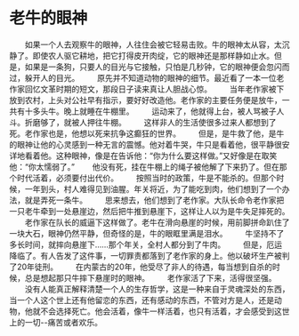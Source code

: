 # 老牛的眼神
　　如果一个人去观察牛的眼神，人往住会被它轻易击败。牛的眼神太从容，太沉静了。即使农人驱它耕地，把它打得皮开肉绽，它的眼神还是那样静如止水。但是，如果是一条狗，只要人的目光与它接触，只怕是几秒钟，它的眼神便会忽闪而过，躲开人的目光。 
　　原先并不知道动物的眼神的细节。最近看了一本一位老作家回忆文革时期的短文，那段日子读来真让人胆战心惊。 
　　当年老作家被下放到农村，上头对公社早有指示，要好好改造他。老作家的主要任务便是放牛，一共有十多头牛。晚上就睡在牛棚里。 
　　运动来了，他就得上台，被人骂被子人斗。折磨够了，就被人押往牛棚。 
　　这样非人的生活使很多过来人都想到了死。老作家也是，他想以死来抗争这癫狂的世界。 
　　但是，是牛救了他，是牛的眼神让他的心灵感到一种无言的震憾。他对着牛哭，牛只是看着他，很平静很安详地看着他。这种眼神，像是在告诉他：“你为什么要这样做。”又好像是在取笑他：“你太懦弱了。” 
　　他没有死，挂在牛棚上的绳子被他解了下来扔了。但在那个时代活着，必须要付出代价。 
　　按照当时的政策，牛是不能杀的。但那个时候，一年到头，村人难得见到油腥。年关将近，为了能吃到肉，他们想到了一个办法，就是弄死一条牛。 
　　思来想去，他们想到了老作家。大队长命令老作家把一只老牛牵到一处悬崖边，然后把牛推到悬崖下，这样让人以为是牛失足摔死的。 
　　老作家在队长的威逼下这样做了。老牛在滑向悬崖的时候，用前脚拼命趴住了一块大石，眼神仍然平静，但奇怪的是，牛的眼眶里满是泪水。 
　　牛坚持不了多长时间，就摔向悬崖下……那个年关，全村人都分到了牛肉。 
　　但是，厄运降临了。有人告发了这件事，一切罪责都落到了老作家的身上。他以破坏生产被判了20年徒刑。 
　　在内蒙古的20年，他受尽了非人的待遇，每当想到自杀的时候，总是想起那只牛摔下悬崖时的眼神。 
　　老作家活了下来，活得很坚强。 
　　没有人能真正解释清楚一个人的生存哲学，这是一种来自于灵魂深处的东西，当一个人这个世上还有他留恋的东西，还有感动的东西，不管对方是人，还是动物，他就不会选择死亡。他会活着，像牛一样活着，也只有活着，才会感受到这世上的一切--痛苦或者欢乐。
 